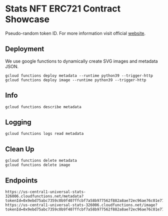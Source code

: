 # Stats NFT ERC721 Contract Showcase

Pseudo-random token ID. For more information visit official [website](https://stattz.github.io/).

## Deployment

We use google functions to dynamically create SVG images and metadata JSON.

```
gcloud functions deploy metadata --runtime python39 --trigger-http
gcloud functions deploy image --runtime python39 --trigger-http
```

## Info

```
gcloud functions describe metadata    
```

## Logging

```
gcloud functions logs read metadata
```

## Clean Up

```
gcloud functions delete metadata
gcloud functions delete image
```

## Endpoints

```
https://us-central1-universal-stats-326006.cloudfunctions.net/metadata?tokenId=0x9ebd75abc7359c0b9f407ffcbf7a58b977562f882a8ae72ec96ae76c01e77c23
https://us-central1-universal-stats-326006.cloudfunctions.net/image?tokenId=0x9ebd75abc7359c0b9f407ffcbf7a58b977562f882a8ae72ec96ae76c01e77c23
```
